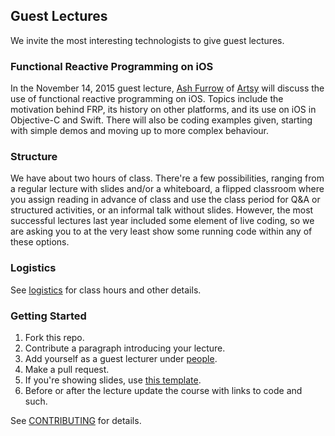 Guest Lectures
--------------

We invite the most interesting technologists to give guest lectures.

### Functional Reactive Programming on iOS

In the November 14, 2015 guest lecture, [Ash Furrow](/people/ash-furrow.md) of [Artsy](https://artsy.net) will discuss the use of functional reactive programming on iOS. Topics include the motivation behind FRP, its history on other platforms, and its use on iOS in Objective-C and Swift. There will also be coding examples given, starting with simple demos and moving up to more complex behaviour.

### Structure

We have about two hours of class. There're a few possibilities, ranging from a regular lecture with slides and/or a whiteboard, a flipped classroom where you assign reading in advance of class and use the class period for Q&A or structured activities, or an informal talk without slides. However, the most successful lectures last year included some element of live coding, so we are asking you to at the very least show some running code within any of these options.

### Logistics

See [logistics](logistics.md) for class hours and other details.

### Getting Started

1. Fork this repo.
2. Contribute a paragraph introducing your lecture.
3. Add yourself as a guest lecturer under [people](/README.md#people).
4. Make a pull request.
5. If you're showing slides, use [this template](https://docs.google.com/presentation/d/17ja25npJOG5qcUNsaJzTWEl_fLqPR5S4FozVkbI5GmU/edit?usp=sharing).
6. Before or after the lecture update the course with links to code and such.

See [CONTRIBUTING](/CONTRIBUTING.md) for details.
